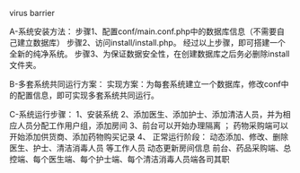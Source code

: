 virus barrier

A-系统安装方法：
步骤1、配置conf/main.conf.php中的数据库信息（不需要自己建立数据库）
步骤2、访问install/install.php。
经过以上步骤，即可搭建一个全新的纯净系统。
步骤3、为保证数据安全性，在创建数据库之后务必删除install文件夹。

B-多套系统共同运行方案：
实现方案：为每套系统建立一个数据库，修改conf中的配置信息，即可实现多套系统共同运行。

C-系统运行步骤：
1、安装系统
2、添加医生、添加护士、添加清洁人员，并为相应人员分配工作用户组，添加房间
3、前台可以开始办理隔离 ； 药物采购端可以开始添加供货商、添加药物购买记录
4、
	正常运行阶段：
	动态添加、修改、删除 医生、护士、清洁消毒人员 等工作人员
	动态更新房间信息
	前台、药品采购端、总控端、每个医生端、每个护士端、每个清洁消毒人员端各司其职
